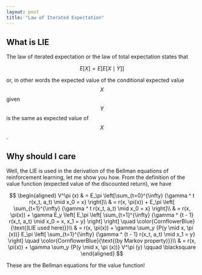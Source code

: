 ```yaml
---
layout: post
title: "Law of Iterated Expectation"
---
```


## What is LIE

The law of iterated expectation or the law of total expectation states that

$$
    E[X] = E[E[X \mid Y]]
$$

or, in other words the expected value of the conditional expected value $$X$$ given $$Y$$ is the same as expected value of $$X$$.

## Why should I care

Well, the LIE is used in the derivation of the Bellman equations of reinforcement learning, let me show you how.
From the definition of the value function (expected value of the discounted return), we have

$$
\begin{aligned}
V^\pi (x) & = E_\pi \left[\sum_{t=0}^{\infty} {\gamma ^ t r(x_t, a_t) \mid x_0 = x} \right]\\
& = r(x, \pi(x)) + E_\pi \left[ \sum_{t=1}^{\infty} {\gamma ^ t r(x_t, a_t) \mid x_0 = x} \right]\\
& = r(x, \pi(x)) + \gamma E_y \left[ E_\pi \left[ \sum_{t=1}^{\infty} {\gamma ^ {t - 1} r(x_t, a_t) \mid x_0 = x, x_1 = y} \right] \right] \quad \color{CornflowerBlue}{\text{(LIE used here)}}\\
& = r(x, \pi(x)) + \gamma \sum_y {P(y \mid x, \pi (x))} E_\pi \left[ \sum_{t=1}^{\infty} {\gamma ^ {t - 1} r(x_t, a_t) \mid x_1 = y} \right] \quad \color{CornflowerBlue}{\text{(by Markov property)}}\\
& = r(x, \pi(x)) + \gamma \sum_y {P(y \mid x, \pi (x))} V^\pi (y) \qquad \blacksquare
\end{aligned}
$$

These are the Bellman equations for the value function!
